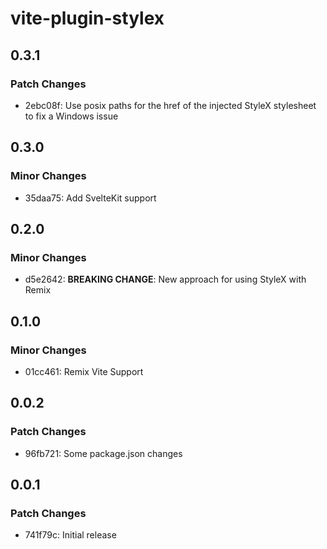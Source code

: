 # vite-plugin-stylex

## 0.3.1

### Patch Changes

- 2ebc08f: Use posix paths for the href of the injected StyleX stylesheet to fix a Windows issue

## 0.3.0

### Minor Changes

- 35daa75: Add SvelteKit support

## 0.2.0

### Minor Changes

- d5e2642: **BREAKING CHANGE**: New approach for using StyleX with Remix

## 0.1.0

### Minor Changes

- 01cc461: Remix Vite Support

## 0.0.2

### Patch Changes

- 96fb721: Some package.json changes

## 0.0.1

### Patch Changes

- 741f79c: Initial release
